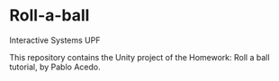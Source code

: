 # Roll-a-ball
Interactive Systems UPF

This repository contains the Unity project of the Homework: Roll a ball tutorial, by Pablo Acedo.
